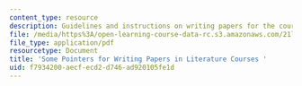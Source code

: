 ```yaml
---
content_type: resource
description: Guidelines and instructions on writing papers for the course.
file: /media/https%3A/open-learning-course-data-rc.s3.amazonaws.com/21l-707-arthurian-literature-and-celtic-colonization-spring-2005/f7934200aecfecd2d746ad920105fe1d_so_poi_wri_pa_lit.pdf
file_type: application/pdf
resourcetype: Document
title: 'Some Pointers for Writing Papers in Literature Courses '
uid: f7934200-aecf-ecd2-d746-ad920105fe1d
---
```

